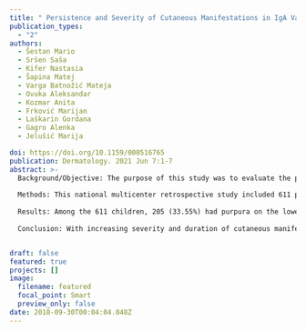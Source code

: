 ```yaml
---
title: " Persistence and Severity of Cutaneous Manifestations in IgA Vasculitis Is Associated with Development of IgA Vasculitis Nephritis in Children. Dermatology "
publication_types:
  - "2"
authors:
  - Šestan Mario
  - Sršen Saša
  - Kifer Nastasia
  - Šapina Matej
  - Varga Batnožić Mateja
  - Ovuka Aleksandar
  - Kozmar Anita
  - Frković Marijan
  - Laškarin Gordana
  - Gagro Alenka
  - Jelušić Marija

doi: https://doi.org/10.1159/000516765
publication: Dermatology. 2021 Jun 7:1-7
abstract: >-
  Background/Objective: The purpose of this study was to evaluate the prevalence and severity of skin involvement in children with IgA vasculitis (IgAV) and its relationship with clinical and biochemical parameters and the risk of developing IgA vasculitis nephritis (IgAVN), the only cause of long-term morbidity and the main prognostic factor in IgAV patients. 
  
  Methods: This national multicenter retrospective study included 611 patients under the age of 18 years with IgAV referred to five Croatian tertiary hospitals between 2009 and 2019. Patient data were collected from a database with systematic analysis of IgAV patients in the Croatian population. 
  
  Results: Among the 611 children, 205 (33.55%) had purpura on the lower extremities, in 207 (33.88%) the rash extended on the trunk, in 149 (24.39%) it extended to the upper extremities, in 32 (5.24%) the rash was generalized, while 15 (2.47%) had the most severe skin symptoms: bullae, ulcerations, and necroses. IgAVN developed in 130 (21.28%) and persistent IgAVN (present for >3 months) in 48 (7.86%) children. Multivariate logistic regression found that presence of ulcerations and necroses (OR 3.20 [95% CI 1.03–9.91]), persistent purpura (OR 2.89 [95% CI 1.71–4.88]), and higher age (OR 1.16 [95% CI 1.09–1.23]) were significant predictors of IgAVN, whereas persistent purpura (OR 20.11 [95% CI 1.09–372.52]), male sex (OR 3.32 [95% CI 1.13–9.80]), and higher age (OR 1.15 [95% CI 1.00–1.30]) were predictors of persistent IgAVN. Among the laboratory parameters, higher serum urea (OR 1.43 [95% CI 1.03–2.00]) and reduction in activated partial thromboplastin time (OR 0.83 [95% CI 0.74–0.93]) were shown to have a significant impact on increasing the risk of persistent IgAVN. 
  
  Conclusion: With increasing severity and duration of cutaneous manifestations in IgAV, the risk of developing IgAVN increases, making the prognosis worse, with a greater likelihood to need more aggressive treatment.


draft: false
featured: true
projects: []
image:
  filename: featured
  focal_point: Smart
  preview_only: false
date: 2018-09-30T00:04:04.048Z
---
```

